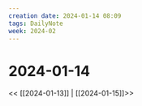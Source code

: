 ```yaml
---
creation date: 2024-01-14 08:09
tags: DailyNote
week: 2024-02
---
```


# 2024-01-14

<< [[2024-01-13]] | [[2024-01-15]]>>

